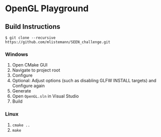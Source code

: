 # OpenGL Playground

## Build Instructions
```
$ git clone --recursive https://github.com/mlistemann/SEEN_challenge.git
```
### Windows
1. Open CMake GUI
2. Navigate to project root
3. Configure
4. Optional: Adjust options (such as disabling GLFW INSTALL targets) and Configure again
5. Generate
6. Open `OpenGL.sln` in Visual Studio
7. Build

### Linux
1. `cmake ..`
2. `make`